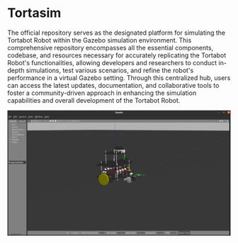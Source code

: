 # Tortasim
The official repository serves as the designated platform for simulating the Tortabot Robot within the Gazebo simulation environment. This comprehensive repository encompasses all the essential components, codebase, and resources necessary for accurately replicating the Tortabot Robot's functionalities, allowing developers and researchers to conduct in-depth simulations, test various scenarios, and refine the robot's performance in a virtual Gazebo setting. Through this centralized hub, users can access the latest updates, documentation, and collaborative tools to foster a community-driven approach in enhancing the simulation capabilities and overall development of the Tortabot Robot.

<img src="./Assets/torta_v1.1_empty_world.png">